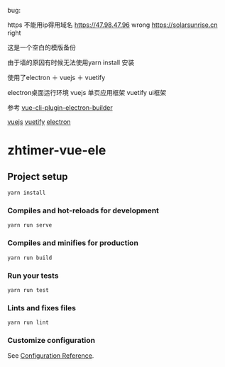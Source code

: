 bug:

https 不能用ip得用域名
https://47.98.47.96         wrong
https://solarsunrise.cn     right


这是一个空白的模版备份

由于墙的原因有时候无法使用yarn install 安装

使用了electron ＋ vuejs ＋ vuetify

electron桌面运行环境
vuejs 单页应用框架
vuetify ui框架

参考
[vue-cli-plugin-electron-builder](https://nklayman.github.io/vue-cli-plugin-electron-builder/)

[vuejs](https://cn.vuejs.org/)
[vuetify](https://vuetifyjs.com/zh-Hans/)
[electron](https://electronjs.org/)

# zhtimer-vue-ele

## Project setup
```
yarn install
```

### Compiles and hot-reloads for development
```
yarn run serve
```

### Compiles and minifies for production
```
yarn run build
```

### Run your tests
```
yarn run test
```

### Lints and fixes files
```
yarn run lint
```

### Customize configuration
See [Configuration Reference](https://cli.vuejs.org/config/).
